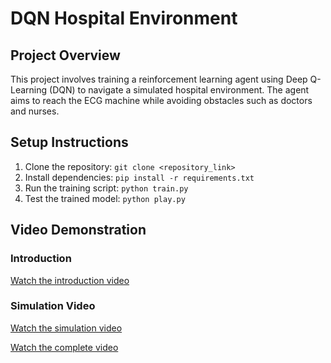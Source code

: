 # DQN Hospital Environment

## Project Overview
This project involves training a reinforcement learning agent using Deep Q-Learning (DQN) to navigate a simulated hospital environment. The agent aims to reach the ECG machine while avoiding obstacles such as doctors and nurses.

## Setup Instructions
1. Clone the repository: `git clone <repository_link>`
2. Install dependencies: `pip install -r requirements.txt`
3. Run the training script: `python train.py`
4. Test the trained model: `python play.py`


## Video Demonstration
### Introduction
[Watch the introduction video](<https://drive.google.com/file/d/1N2ou0z9Mo0N8CTLB4Hj1gzIeiTpDTWeN/view?usp=sharing>)

### Simulation Video
[Watch the simulation video](<https://drive.google.com/file/d/19RapPrywIV5rwGqyYKWUdAmLaugQv3Yf/view?usp=sharing>)

[Watch the complete video](<https://drive.google.com/file/d/16szVdTZV1QOZt95UkcptMof2LXavAf-f/view?usp=sharing>)
